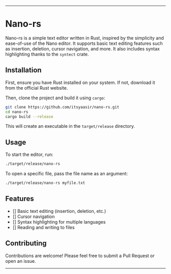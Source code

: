
---

# Nano-rs

Nano-rs is a simple text editor written in Rust, inspired by the simplicity and ease-of-use of the Nano editor. It supports basic text editing features such as insertion, deletion, cursor navigation, and more. It also includes syntax highlighting thanks to the `syntect` crate.

## Installation

First, ensure you have Rust installed on your system. If not, download it from the official Rust website.

Then, clone the project and build it using `cargo`:

```bash
git clone https://github.com/itsyaasir/nano-rs.git
cd nano-rs
cargo build --release
```

This will create an executable in the `target/release` directory.

## Usage

To start the editor, run:

```bash
./target/release/nano-rs
```

To open a specific file, pass the file name as an argument:

```bash
./target/release/nano-rs myfile.txt
```

## Features

- [] Basic text editing (insertion, deletion, etc.)
- [] Cursor navigation
- [] Syntax highlighting for multiple languages
- [] Reading and writing to files

## Contributing

Contributions are welcome! Please feel free to submit a Pull Request or open an issue.

---
